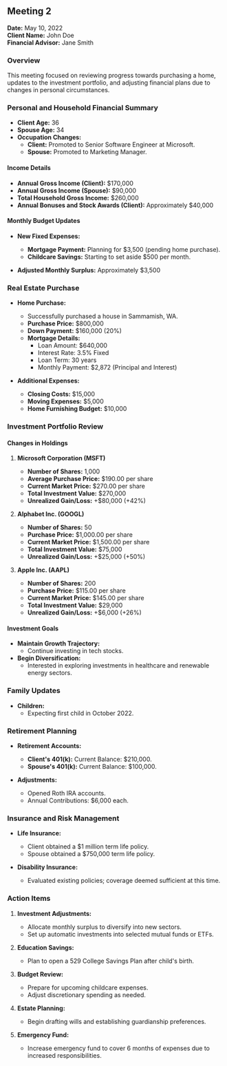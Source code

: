 ## Meeting 2

**Date:** May 10, 2022  
**Client Name:** John Doe  
**Financial Advisor:** Jane Smith

### Overview

This meeting focused on reviewing progress towards purchasing a home, updates to the investment portfolio, and adjusting financial plans due to changes in personal circumstances.

### Personal and Household Financial Summary

- **Client Age:** 36  
- **Spouse Age:** 34  
- **Occupation Changes:**
  - **Client:** Promoted to Senior Software Engineer at Microsoft.
  - **Spouse:** Promoted to Marketing Manager.

#### Income Details

- **Annual Gross Income (Client):** $170,000  
- **Annual Gross Income (Spouse):** $90,000  
- **Total Household Gross Income:** $260,000  
- **Annual Bonuses and Stock Awards (Client):** Approximately $40,000  

#### Monthly Budget Updates

- **New Fixed Expenses:**
  - **Mortgage Payment:** Planning for $3,500 (pending home purchase).
  - **Childcare Savings:** Starting to set aside $500 per month.
  
- **Adjusted Monthly Surplus:** Approximately $3,500  

### Real Estate Purchase

- **Home Purchase:**
  - Successfully purchased a house in Sammamish, WA.
  - **Purchase Price:** $800,000  
  - **Down Payment:** $160,000 (20%)  
  - **Mortgage Details:**
    - Loan Amount: $640,000
    - Interest Rate: 3.5% Fixed
    - Loan Term: 30 years
    - Monthly Payment: $2,872 (Principal and Interest)
  
- **Additional Expenses:**
  - **Closing Costs:** $15,000
  - **Moving Expenses:** $5,000
  - **Home Furnishing Budget:** $10,000

### Investment Portfolio Review

#### Changes in Holdings

1. **Microsoft Corporation (MSFT)**
   - **Number of Shares:** 1,000  
   - **Average Purchase Price:** $190.00 per share  
   - **Current Market Price:** $270.00 per share  
   - **Total Investment Value:** $270,000  
   - **Unrealized Gain/Loss:** +$80,000 (+42%)

2. **Alphabet Inc. (GOOGL)**
   - **Number of Shares:** 50  
   - **Purchase Price:** $1,000.00 per share  
   - **Current Market Price:** $1,500.00 per share  
   - **Total Investment Value:** $75,000  
   - **Unrealized Gain/Loss:** +$25,000 (+50%)

3. **Apple Inc. (AAPL)**
   - **Number of Shares:** 200  
   - **Purchase Price:** $115.00 per share  
   - **Current Market Price:** $145.00 per share  
   - **Total Investment Value:** $29,000  
   - **Unrealized Gain/Loss:** +$6,000 (+26%)

#### Investment Goals

- **Maintain Growth Trajectory:**
  - Continue investing in tech stocks.
- **Begin Diversification:**
  - Interested in exploring investments in healthcare and renewable energy sectors.

### Family Updates

- **Children:**
  - Expecting first child in October 2022.

### Retirement Planning

- **Retirement Accounts:**
  - **Client's 401(k):** Current Balance: $210,000.
  - **Spouse's 401(k):** Current Balance: $100,000.
  
- **Adjustments:**
  - Opened Roth IRA accounts.
  - Annual Contributions: $6,000 each.

### Insurance and Risk Management

- **Life Insurance:**
  - Client obtained a $1 million term life policy.
  - Spouse obtained a $750,000 term life policy.

- **Disability Insurance:**
  - Evaluated existing policies; coverage deemed sufficient at this time.

### Action Items

1. **Investment Adjustments:**
   - Allocate monthly surplus to diversify into new sectors.
   - Set up automatic investments into selected mutual funds or ETFs.

2. **Education Savings:**
   - Plan to open a 529 College Savings Plan after child's birth.

3. **Budget Review:**
   - Prepare for upcoming childcare expenses.
   - Adjust discretionary spending as needed.

4. **Estate Planning:**
   - Begin drafting wills and establishing guardianship preferences.

5. **Emergency Fund:**
   - Increase emergency fund to cover 6 months of expenses due to increased responsibilities.